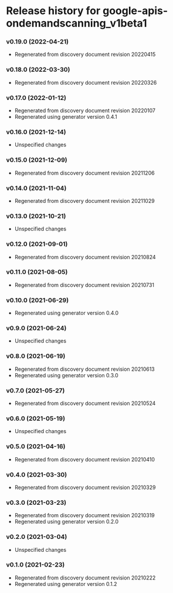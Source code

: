 # Release history for google-apis-ondemandscanning_v1beta1

### v0.19.0 (2022-04-21)

* Regenerated from discovery document revision 20220415

### v0.18.0 (2022-03-30)

* Regenerated from discovery document revision 20220326

### v0.17.0 (2022-01-12)

* Regenerated from discovery document revision 20220107
* Regenerated using generator version 0.4.1

### v0.16.0 (2021-12-14)

* Unspecified changes

### v0.15.0 (2021-12-09)

* Regenerated from discovery document revision 20211206

### v0.14.0 (2021-11-04)

* Regenerated from discovery document revision 20211029

### v0.13.0 (2021-10-21)

* Unspecified changes

### v0.12.0 (2021-09-01)

* Regenerated from discovery document revision 20210824

### v0.11.0 (2021-08-05)

* Regenerated from discovery document revision 20210731

### v0.10.0 (2021-06-29)

* Regenerated using generator version 0.4.0

### v0.9.0 (2021-06-24)

* Unspecified changes

### v0.8.0 (2021-06-19)

* Regenerated from discovery document revision 20210613
* Regenerated using generator version 0.3.0

### v0.7.0 (2021-05-27)

* Regenerated from discovery document revision 20210524

### v0.6.0 (2021-05-19)

* Unspecified changes

### v0.5.0 (2021-04-16)

* Regenerated from discovery document revision 20210410

### v0.4.0 (2021-03-30)

* Regenerated from discovery document revision 20210329

### v0.3.0 (2021-03-23)

* Regenerated from discovery document revision 20210319
* Regenerated using generator version 0.2.0

### v0.2.0 (2021-03-04)

* Unspecified changes

### v0.1.0 (2021-02-23)

* Regenerated from discovery document revision 20210222
* Regenerated using generator version 0.1.2

